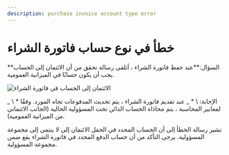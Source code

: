 ```yaml
---
description: purchase invoice account type error
---
```


# خطأ في نوع حساب فاتورة الشراء

\*\*السؤال:\*\*عند حفظ فاتورة الشراء ، أتلقى رسالة تحقق من أن الائتمان إلى الحساب يجب أن يكون حسابًا في الميزانية العمومية.

![الائتمان إلى الحساب في فاتورة الشراء](https://docs.erpnext.com/files/credit-to-ledger-in-purchase-invoice.png)

\_ \ \* الإجابة: \ \* \_ عند تقديم فاتورة الشراء ، يتم تحديث المدفوعات تجاه المورد. وفقًا لمعايير المحاسبة ، يتم محاذاة الحساب الدائن تحت المسؤولية الحالية (الجانب الائتماني من الميزانية العمومية).

تشير رسالة الخطأ إلى أن الحساب المحدد في الحقل الائتمان إلى لا ينتمي إلى مجموعة المسؤولية. يرجى التأكد من أن حساب الدفع المحدد في فاتورة الشراء يقع ضمن مجموعة المسؤولية.
